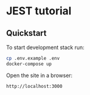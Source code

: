 # JEST tutorial

## Quickstart

To start development stack run:

```bash
cp .env.example .env
docker-compose up
```

Open the site in a browser:

```bash
http://localhost:3000
```
